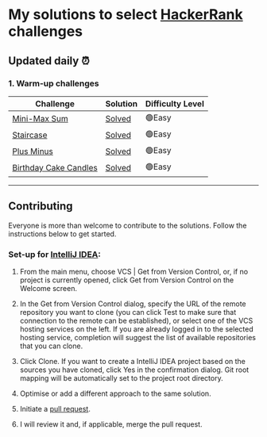 # My solutions to select [HackerRank](https://www.hackerrank.com/) challenges

## Updated daily :alarm_clock:

### 1. Warm-up challenges

| Challenge  | Solution |  Difficulty Level  |
| ------------- | ------------- |------------- |
|  [Mini-Max Sum](https://www.hackerrank.com/challenges/mini-max-sum/problem) | [Solved](https://github.com/mughees-asif/hackerrank-solved-challenges/blob/master/warmup/miniMaxChallenge/src/com/mughees/Main.java)  |  :green_circle:Easy  |
| [Staircase](https://www.hackerrank.com/challenges/staircase/problem)  | [Solved](https://github.com/mughees-asif/hackerrank-solved-challenges/blob/master/warmup/Staircase/src/com/mughees/Main.java)  |  :green_circle:Easy  |
| [Plus Minus](https://www.hackerrank.com/challenges/plus-minus/problem)  | [Solved](https://github.com/mughees-asif/hackerrank-solved-challenges/blob/master/warmup/plusMinus/src/com/mughees/Main.java)  |  :green_circle:Easy  |
| [Birthday Cake Candles](https://www.hackerrank.com/challenges/birthday-cake-candles/problem)  | [Solved](https://github.com/mughees-asif/hackerrank-solved-challenges/blob/master/warmup/BirthdayCakeCandles/src/com/mughees/Main.java)  |  :green_circle:Easy  |

----------------------------------------------------------------------------------------------

## Contributing

Everyone is more than welcome to contribute to the solutions. Follow the instructions below to get started.

### Set-up for [IntelliJ IDEA](https://www.jetbrains.com/idea/download/#section=windows):
1. From the main menu, choose VCS | Get from Version Control, or, if no project is currently opened, click Get from Version Control on the Welcome screen.

2. In the Get from Version Control dialog, specify the URL of the remote repository you want to clone (you can click Test to make sure that connection to the remote can be established), or select one of the VCS hosting services on the left. If you are already logged in to the selected hosting service, completion will suggest the list of available repositories that you can clone.

3. Click Clone. If you want to create a IntelliJ IDEA project based on the sources you have cloned, click Yes in the confirmation dialog. Git root mapping will be automatically set to the project root directory.

4. Optimise or add a different approach to the same solution.

5. Initiate a [pull request](https://help.github.com/en/github/collaborating-with-issues-and-pull-requests/about-pull-requests).

6. I will review it and, if applicable, merge the pull request. 

